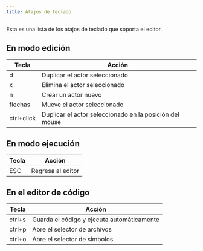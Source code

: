 ```yaml
---
title: Atajos de teclado
---
```


Esta es una lista de los atajos de teclado que soporta el editor.

## En modo edición

| Tecla      | Acción                                                  |
| ---------- | ------------------------------------------------------- |
| d          | Duplicar el actor seleccionado                          |
| x          | Elimina el actor seleccionado                           |
| n          | Crear un actor nuevo                                    |
| flechas    | Mueve el actor seleccionado                             |
| ctrl+click | Duplicar el actor seleccionado en la posición del mouse |

## En modo ejecución

| Tecla | Acción            |
| ----- | ----------------- |
| ESC   | Regresa al editor |

## En el editor de código

| Tecla  | Acción                                     |
| ------ | ------------------------------------------ |
| ctrl+s | Guarda el código y ejecuta automáticamente |
| ctrl+p | Abre el selector de archivos               |
| ctrl+o | Abre el selector de símbolos               |

